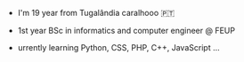 - I'm 19 year from Tugalândia caralhooo 🇵🇹
- 1st year BSc in informatics and computer engineer @ FEUP

- urrently learning Python, CSS, PHP, C++, JavaScript ...

<!--
**diogoptx/diogoptx** is a ✨ _special_ ✨ repository because its `README.md` (this file) appears on your GitHub profile.

Here are some ideas to get you started:

- 🔭 I’m currently working on ...
- 🌱 I’m currently learning ...
- 👯 I’m looking to collaborate on ...
- 🤔 I’m looking for help with ...
- 💬 Ask me about ...
- 📫 How to reach me: ...
- 😄 Pronouns: ...
- ⚡ Fun fact: ...
-->
